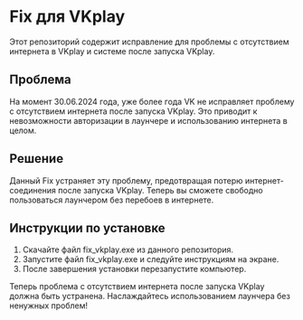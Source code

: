 # Fix для VKplay

Этот репозиторий содержит исправление для проблемы с отсутствием интернета в VKplay и системе после запуска VKplay.

## Проблема
На момент 30.06.2024 года, уже более года VK не исправляет проблему с отсутствием интернета после запуска VKplay. Это приводит к невозможности авторизации в лаунчере и использованию интернета в целом.

## Решение
Данный Fix устраняет эту проблему, предотвращая потерю интернет-соединения после запуска VKplay. Теперь вы сможете свободно пользоваться лаунчером без перебоев в интернете.

## Инструкции по установке
1. Скачайте файл fix_vkplay.exe из данного репозитория.
2. Запустите файл fix_vkplay.exe и следуйте инструкциям на экране.
3. После завершения установки перезапустите компьютер.

Теперь проблема с отсутствием интернета после запуска VKplay должна быть устранена. Наслаждайтесь использованием лаунчера без ненужных проблем!

